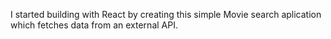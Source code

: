 I started building with React by creating this simple Movie search aplication which fetches data from an external API.